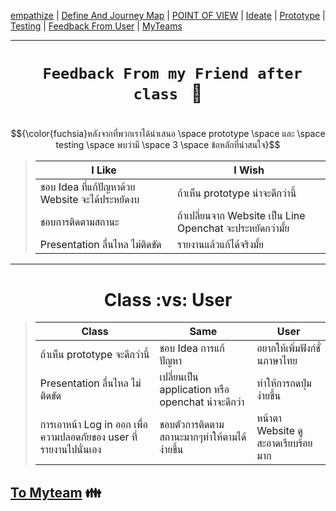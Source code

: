 [empathize](https://github.com/LeoPonin/INT100-G2-02-2Na2Jai/blob/c8bd58e89e30c340625163b9c2ea6b4e0ba3f6ce/Tung/empathize.md) | [Define And Journey Map](https://github.com/LeoPonin/INT100-G2-02-2Na2Jai/blob/main/Tung/Define.md) | [POINT OF VIEW](https://github.com/LeoPonin/INT100-G2-02-2Na2Jai/blob/main/Tung/POV.md) | [Ideate](https://github.com/LeoPonin/INT100-G2-02-2Na2Jai/blob/main/Tung/Ideate.md) | [Prototype](https://github.com/LeoPonin/INT100-G2-02-2Na2Jai/blob/main/Tung/prototype.md) | [Testing](https://github.com/LeoPonin/INT100-G2-02-2Na2Jai/blob/main/Tung/Testing.md) | [Feedback From User](https://github.com/LeoPonin/INT100-G2-02-2Na2Jai/blob/main/Tung/Feedback%20from%20user.md) | [MyTeams](https://github.com/LeoPonin/INT100-G2-02-2Na2Jai/blob/main/ourteam.md)

<hr>

# <h1 align = center> <code> Feedback From my Friend after class </code> :information_desk_person: <h1>

$${\color{fuchsia}หลังจากที่พวกเราได้นำเสนอ \space prototype \space และ  \space testing \space พบว่ามี \space 3 \space ข้อหลักที่น่าสนใจ}$$



>|  **I Like**  | **I Wish** |
>| -------- | ------- |
>| ชอบ Idea ที่แก้ปัญหาด้วย Website จะได้ประหยัดงบ | ถ้าเห็น prototype น่าจะดีกว่านี้ |  
>| ชอบการติดตามสถานะ | ถ้าเปลี่ยนจาก Website เป็น Line Openchat จะประหยัดกว่ามั้ย |  
>| Presentation ลื่นไหล ไม่ติดขัด | รายงานแล้วแก้ได้จริงมั้ย |

<hr>

<h1 align = center> Class :vs: User </h1>

>|  **Class**  | **Same** | **User** |
>| -------- | ------- | ---- |
>| ถ้าเห็น prototype จะดีกว่านี้ | ชอบ Idea การแก้ปัญหา | อยากให้เพิ่มฟังก์ชั่นภาษาไทย |
>| Presentation ลื่นไหล ไม่ติดขัด | เปลี่ยนเป็น application หรือ openchat น่าจะดีกว่า | ทำให้การกดปุ่มง่ายขึ้น |
>| การเอาหน้า Log in ออก เพื่อความปลอดภัยของ user ที่รายงานไปนั่นเอง | ชอบตัวการติดตามสถานะมากๆทำให้ตามได้ง่ายขึ้น | หน้าตา Website ดูสะอาดเรียบร้อยมาก | 


[To Myteam](https://github.com/LeoPonin/INT100-G2-02-2Na2Jai/blob/c410f0e157f2cf01502f0a01403aa4fdbbed469d/ourteam.md) :family:
------

